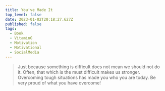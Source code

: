 ```yaml
---
title: You've Made It
top_level: false
date: 2023-01-02T20:18:27.627Z
published: false
tags:
  - Book
  - VitaminG
  - Motivation
  - Motivational
  - SocialMedia
---
```

> Just because something is difficult does not mean we should not do it. Often, that which is the must difficult makes us stronger. Overcoming tough situations has made you who you are today. Be very proud of what you have overcome!